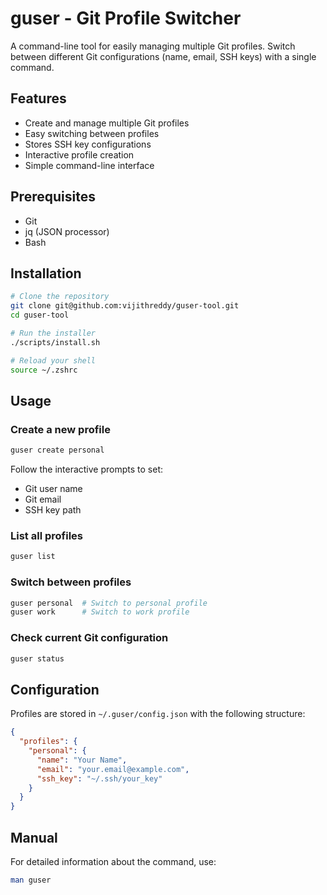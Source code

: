 # guser - Git Profile Switcher

A command-line tool for easily managing multiple Git profiles. Switch between different Git configurations (name, email, SSH keys) with a single command.

## Features

- Create and manage multiple Git profiles
- Easy switching between profiles
- Stores SSH key configurations
- Interactive profile creation
- Simple command-line interface

## Prerequisites

- Git
- jq (JSON processor)
- Bash

## Installation

```bash
# Clone the repository
git clone git@github.com:vijithreddy/guser-tool.git
cd guser-tool

# Run the installer
./scripts/install.sh

# Reload your shell
source ~/.zshrc
```

## Usage

### Create a new profile
```bash
guser create personal
```
Follow the interactive prompts to set:
- Git user name
- Git email
- SSH key path

### List all profiles
```bash
guser list
```

### Switch between profiles
```bash
guser personal  # Switch to personal profile
guser work      # Switch to work profile
```

### Check current Git configuration
```bash
guser status
```

## Configuration

Profiles are stored in `~/.guser/config.json` with the following structure:

```json
{
  "profiles": {
    "personal": {
      "name": "Your Name",
      "email": "your.email@example.com",
      "ssh_key": "~/.ssh/your_key"
    }
  }
}
```

## Manual

For detailed information about the command, use:

```bash
man guser
```
